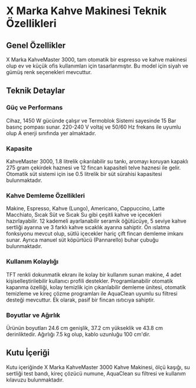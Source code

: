 # X Marka Kahve Makinesi Teknik Özellikleri

## Genel Özellikler

X Marka KahveMaster 3000, tam otomatik bir espresso ve kahve makinesi olup ev ve küçük ofis kullanımları için tasarlanmıştır. Bu model için siyah ve gümüş renk seçenekleri mevcuttur.

## Teknik Detaylar

### Güç ve Performans

Cihaz, 1450 W gücünde çalışır ve Termoblok Sistemi sayesinde 15 Bar basınç pompası sunar. 220-240 V voltaj ve 50/60 Hz frekans ile uyumlu olup A enerji sınıfında yer almaktadır.

### Kapasite

KahveMaster 3000, 1.8 litrelik çıkarılabilir su tankı, aromayı koruyan kapaklı 275 gram çekirdek haznesi ve 12 fincan kapasiteli telve haznesi ile gelir. Otomatik süt sistemi için ise 0.5 litrelik bir süt sürahisi kapasitesi bulunmaktadır.

### Kahve Demleme Özellikleri

Makine, Espresso, Kahve (Lungo), Americano, Cappuccino, Latte Macchiato, Sıcak Süt ve Sıcak Su gibi çeşitli kahve ve içecekleri hazırlayabilir. 12 kademeli ayarlanabilir seramik öğütücüye, 5 seviye kahve sertliği ayarına ve 3 farklı kahve sıcaklık ayarına sahiptir. Ön ıslatma fonksiyonu mevcut olup, sütlü içecekler hariç çift fincan demleme imkanı sunar. Ayrıca manuel süt köpürtücü (Pannarello) buhar çubuğu bulunmaktadır.

### Kullanım Kolaylığı

TFT renkli dokunmatik ekranı ile kolay bir kullanım sunan makine, 4 adet kişiselleştirilebilir kullanıcı profili destekler. Programlanabilir otomatik kapanma özelliği, kolay temizlik için çıkarılabilir demleme ünitesi, otomatik temizleme ve kireç çözme programları ile AquaClean uyumlu su filtresi desteği mevcuttur. Ek olarak, pasif bir fincan ısıtıcıya sahiptir.

### Boyutlar ve Ağırlık

Ürünün boyutları 24.6 cm genişlik, 37.2 cm yükseklik ve 43.8 cm derinliktedir. Ağırlığı 7.5 kg olup, kablo uzunluğu 100 cm'dir.

## Kutu İçeriği

Kutu içeriğinde X Marka KahveMaster 3000 Kahve Makinesi, ölçü kaşığı, su sertliği test bandı, kireç çözücü numune, AquaClean su filtresi ve kullanım kılavuzu bulunmaktadır.